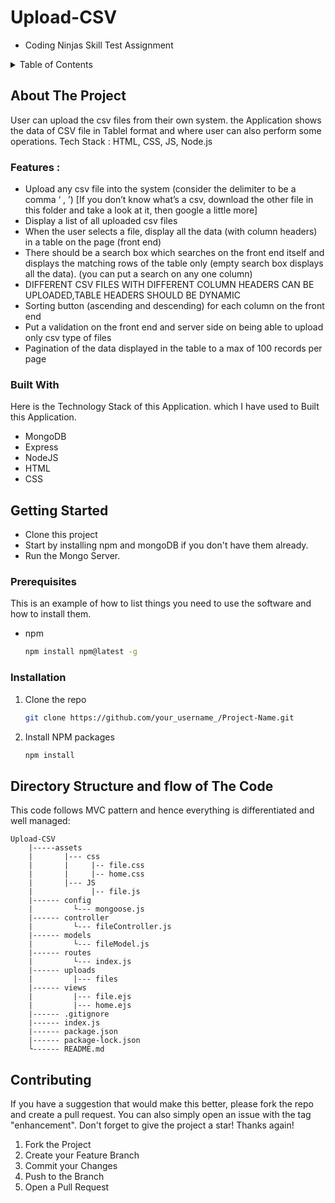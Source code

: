 # Upload-CSV

-  Coding Ninjas Skill Test Assignment

<!-- TABLE OF CONTENTS -->
<details>
  <summary>Table of Contents</summary>
  <ol>
    <li>
      <a href="#about-the-project">About The Project</a>
      <ul>
        <li><a href="#built-with">Built With</a></li>
      </ul>
    </li>
    <li>
      <a href="#getting-started">Getting Started</a>
      <ul>
        <li><a href="#prerequisites">Prerequisites</a></li>
        <li><a href="#installation">Installation</a></li>
      </ul>
    </li>
    <li><a href="#contributing">Contributing</a></li>
  </ol>
</details>

## About The Project

User can upload the csv files from their own system. the Application shows the data of CSV file in Tablel format and where user can also perform some operations.
Tech Stack : HTML, CSS, JS, Node.js

### Features :

-  Upload any csv file into the system (consider the delimiter to be a comma ‘ , ’) [If you don’t know
   what’s a csv, download the other file in this folder and take a look at it, then google a little more]
-  Display a list of all uploaded csv files
-  When the user selects a file, display all the data (with column headers) in a table on the page (front
   end)
-  There should be a search box which searches on the front end itself and displays the matching rows
   of the table only (empty search box displays all the data). (you can put a search on any one column)
-  DIFFERENT CSV FILES WITH DIFFERENT COLUMN HEADERS CAN BE UPLOADED,TABLE HEADERS SHOULD BE DYNAMIC
-  Sorting button (ascending and descending) for each column on the front end
-  Put a validation on the front end and server side on being able to upload only csv
   type of files
-  Pagination of the data displayed in the table to a max of 100 records per
   page

### Built With

Here is the Technology Stack of this Application. which I have used to Built this Application.

-  MongoDB
-  Express
-  NodeJS
-  HTML
-  CSS

<!-- GETTING STARTED -->

## Getting Started

-  Clone this project
-  Start by installing npm and mongoDB if you don't have them already.
-  Run the Mongo Server.

### Prerequisites

This is an example of how to list things you need to use the software and how to install them.

-  npm
   ```sh
   npm install npm@latest -g
   ```

### Installation

1. Clone the repo
   ```sh
   git clone https://github.com/your_username_/Project-Name.git
   ```
2. Install NPM packages
   ```sh
   npm install
   ```

## Directory Structure and flow of The Code

This code follows MVC pattern and hence everything is differentiated and well managed:

    Upload-CSV
        |-----assets
        |       |--- css
        |       |     |-- file.css
        |       |     |-- home.css
        |       |--- JS
        |             |-- file.js
        |------ config
        |         └--- mongoose.js
        |------ controller
        |         └--- fileController.js
        |------ models
        |         └--- fileModel.js
        |------ routes
        |         └--- index.js
        |------ uploads
        |         |--- files
        |------ views
        |         |--- file.ejs
        |         |--- home.ejs
        |------ .gitignore
        |------ index.js
        |------ package.json
        |------ package-lock.json
        └------ README.md

<!-- CONTRIBUTING -->

## Contributing

If you have a suggestion that would make this better, please fork the repo and create a pull request. You can also simply open an issue with the tag "enhancement".
Don't forget to give the project a star! Thanks again!

1. Fork the Project
2. Create your Feature Branch
3. Commit your Changes
4. Push to the Branch
5. Open a Pull Request
